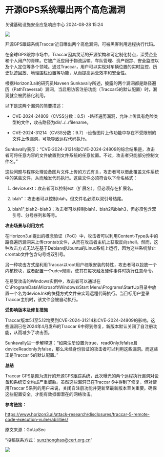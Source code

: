 #  开源GPS系统曝出两个高危漏洞   
 关键基础设施安全应急响应中心   2024-08-28 15:24  
  
![](https://mmbiz.qpic.cn/sz_mmbiz_png/iaz5iaQYxGogv4nsnxkj3icF47kAr8fBgaR8PeZ5y4CQ0xRXtwZ9k0kY444znXgeG6ogVUL0s9XAD8kWiaBz3BriaYg/640?wx_fmt=png&from=appmsg "")  
  
开源GPS跟踪系统Traccar近日曝出两个高危漏洞，可被黑客利用远程执行代码。  
  
在全球GPS跟踪市场中，Traccar因其灵活的开源架构和可定制化特点，深受企业和个人用户的青睐。它被广泛应用于物流运输、车队管理、资产跟踪、安全监控以及个人定位等多个领域。通过Traccar，用户可以实现对车辆位置的实时监控、历史轨迹回放、地理围栏设置等功能，从而提高运营效率和安全性。  
  
根据Horizon3.ai的研究员Naveen Sunkavally所述，披露的两个漏洞都是路径遍历（PathTraversal）漏洞，当启用访客注册功能（Traccar5的默认配置）时，漏洞就会被武器化利用。  
  
以下是这两个漏洞的简要描述：  
- CVE-2024-24809（CVSS分数：8.5）-路径遍历漏洞，允许上传具有危险类型的文件，攻击路径为dir/../../filename。  
  
- CVE-2024-31214（CVSS分数：9.7）-设备图片上传功能中存在不受限制的文件上传漏洞，可能导致远程代码执行。  
  
Sunkavally表示：“CVE-2024-31214和CVE-2024-24809的综合结果是，攻击者可将任意内容的文件放置到文件系统的任意位置。不过，攻击者只能部分控制文件名。”  
  
这些问题与程序处理设备图片文件上传的方式有关，攻击者可以借此覆盖文件系统中的某些文件，从而触发代码执行。这些文件必须符合以下命名格式：  
1. device.ext：攻击者可以控制ext（扩展名），但必须存在扩展名。  
  
1. blah"：攻击者可以控制blah，但文件名必须以双引号结尾。  
  
1. blah1";blah2=blah3：攻击者可以控制blah1、blah2和blah3，但必须包含双引号、分号序列和等号。  
  
**攻击场景与利用方式**  
  
在Horizon3.ai提出的概念验证（PoC）中，攻击者可以利用Content-Type头中的路径遍历漏洞来上传crontab文件，从而在攻击者主机上获取反向shell。然而，这种攻击方式无法在基于Debian或Ubuntu的Linux系统上运行，因为这些系统禁止crontab文件包含句号或双引号。  
  
另一种攻击方式是利用Traccar以root用户权限安装的特性，攻击者可以投放一个内核模块，或者配置一个udev规则，使其在每次触发硬件事件时执行任意命令。  
  
在易受攻击的Windows实例中，攻击者可以通过在C:\ProgramData\Microsoft\Windows\Start Menu\Programs\StartUp目录中放置一个名为device.lnk的快捷方式文件来实现远程代码执行。当目标用户登录Traccar主机时，该文件会被自动执行。  
  
**受影响版本及修复措施**  
  
Traccar版本5.1至5.12均受到CVE-2024-31214和CVE-2024-24809的影响。这些漏洞已在2024年4月发布的Traccar 6中得到修复，新版本默认关闭了自注册功能，从而减少了攻击面。  
  
Sunkavally进一步解释道：“如果注册设置为true、readOnly为false且deviceReadonly为false，那么未经身份验证的攻击者可以利用这些漏洞。而这些正是Traccar 5的默认配置。”  
  
**总结**  
  
Traccar GPS是颇为流行的开源GPS跟踪系统，此次曝光的两个远程执行漏洞对设备和系统安全构成严重威胁。虽然这些漏洞已在Traccar 6中得到了修复，但对使用Traccar 5系列的用户来说，关闭自注册功能并更新至最新版本至关重要。确保这些配置安全，才能有效抵御潜在的网络攻击。  
  
**参考链接：**  
  
https://www.horizon3.ai/attack-research/disclosures/traccar-5-remote-code-execution-vulnerabilities/  
  
  
  
原文来源：GoUpSec  
  
“投稿联系方式：sunzhonghao@cert.org.cn”  
  
![](https://mmbiz.qpic.cn/sz_mmbiz_jpg/iaz5iaQYxGogvC8qicuLNlkT5ibJnwu1leQiabRVqFk4Sb3q1fqrDhicLBNAqVY4REuTetY1zBYuUdic0nVhZR4FHpAfg/640?wx_fmt=other&wxfrom=5&wx_lazy=1&wx_co=1&tp=webp "")  
  
  
